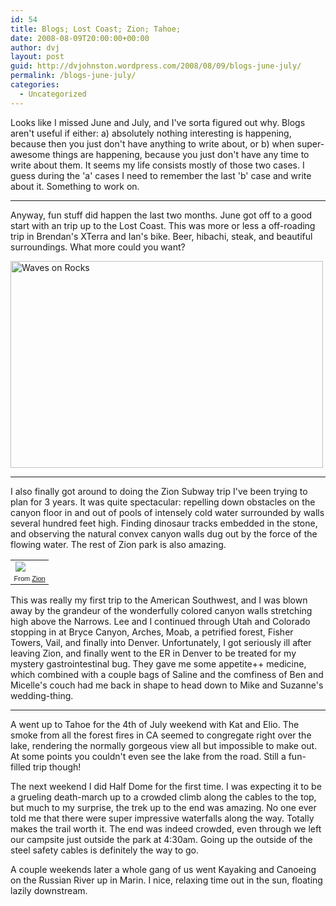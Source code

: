 ```yaml
---
id: 54
title: Blogs; Lost Coast; Zion; Tahoe;
date: 2008-08-09T20:00:00+00:00
author: dvj
layout: post
guid: http://dvjohnston.wordpress.com/2008/08/09/blogs-june-july/
permalink: /blogs-june-july/
categories:
  - Uncategorized
---
```

Looks like I missed June and July, and I've sorta figured out why. Blogs aren't useful if either: a) absolutely nothing interesting is happening, because then you just don't have anything to write about, or b) when super-awesome things are happening, because you just don't have any time to write about them. It seems my life consists mostly of those two cases. I guess during the 'a' cases I need to remember the last 'b' case and write about it. Something to work on.

* * *

Anyway, fun stuff did happen the last two months. June got off to a good start with an trip up to the Lost Coast. This was more or less a off-roading trip in Brendan's XTerra and Ian's bike. Beer, hibachi, steak, and beautiful surroundings. What more could you want?

[<img src="http://farm4.static.flickr.com/3327/3221086237_48c89fb79f.jpg" width="500" height="331" alt="Waves on Rocks" />](http://www.flickr.com/photos/dvj/3221086237/ "Waves on Rocks by dvj, on Flickr")

***

I also finally got around to doing the Zion Subway trip I've been trying to plan for 3 years. It was quite spectacular: repelling down obstacles on the canyon floor in and out of pools of intensely cold water surrounded by walls several hundred feet high. Finding dinosaur tracks embedded in the stone, and observing the natural convex canyon walls dug out by the force of the flowing water. The rest of Zion park is also amazing.

<table style="width:400px;">
  <tr>
    <td>
      <a href="http://picasaweb.google.com/lh/photo/RA2WfcXIKlQRPBBrNsx73Q?feat=embedwebsite"><img src="http://lh6.ggpht.com/_gEEK_X8XJCE/SMSzufIcG3I/AAAAAAAAAPw/btGplKE_jlw/s400/DSC_0418.jpg" /></a>
    </td>
  </tr>

  <tr>
    <td style="font-family:arial,sans-serif;font-size:11px;text-align:right;">
      From <a href="http://picasaweb.google.com/doug.johnston/Zion?feat=embedwebsite">Zion</a>
    </td>
  </tr>
</table>

This was really my first trip to the American Southwest, and I was blown away by the grandeur of the wonderfully colored canyon walls stretching high above the Narrows. Lee and I continued through Utah and Colorado stopping in at Bryce Canyon, Arches, Moab, a petrified forest, Fisher Towers, Vail, and finally into Denver. Unfortunately, I got seriously ill after leaving Zion, and finally went to the ER in Denver to be treated for my mystery gastrointestinal bug. They gave me some appetite++ medicine, which combined with a couple bags of Saline and the comfiness of Ben and Micelle's couch had me back in shape to head down to Mike and Suzanne's wedding-thing.

* * *

A went up to Tahoe for the 4th of July weekend with Kat and Elio. The smoke from all the forest fires in CA seemed to congregate right over the lake, rendering the normally gorgeous view all but impossible to make out. At some points you couldn't even see the lake from the road. Still a fun-filled trip though!

The next weekend I did Half Dome for the first time. I was expecting it to be a grueling death-march up to a crowded climb along the cables to the top, but much to my surprise, the trek up to the end was amazing. No one ever told me that there were super impressive waterfalls along the way. Totally makes the trail worth it. The end was indeed crowded, even through we left our campsite just outside the park at 4:30am. Going up the outside of the steel safety cables is definitely the way to go.

A couple weekends later a whole gang of us went Kayaking and Canoeing on the Russian River up in Marin. I nice, relaxing time out in the sun, floating lazily downstream.
